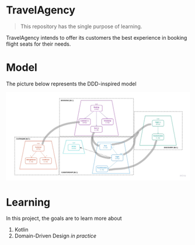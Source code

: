 # TravelAgency

> This repository has the single purpose of learning.

TravelAgency intends to offer its customers the best experience in booking flight seats for their needs.


# Model

The picture below represents the DDD-inspired model

![model](./domain-model.jpg)


# Learning

In this project, the goals are to learn more about

1. Kotlin
2. Domain-Driven Design _in practice_